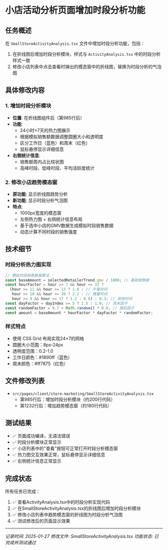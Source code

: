 # 小店活动分析页面增加时段分析功能

## 任务概述
在 `SmallStoreActivityAnalysis.tsx` 文件中增加时段分析功能，包括：
1. 在折线图后增加时段分析模块，样式与 `ActivityAnalysis.tsx` 中的时段分析样式一致
2. 修改小店列表中点击查看时弹出的模态窗中的折线图，替换为时段分析的气泡图

## 具体修改内容

### 1. 增加时段分析模块
- **位置**: 在折线图组件后（第985行后）
- **功能**: 
  - 24小时×7天的热力图展示
  - 根据模拟销售额数据调整圆圈大小和透明度
  - 区分工作日（蓝色）和周末（红色）
  - 鼠标悬停显示详细信息
- **右侧统计信息**:
  - 销售额周内占比柱状图
  - 高峰时段、低峰时段、平均活跃度统计

### 2. 修改小店趋势模态窗
- **原功能**: 显示折线图趋势分析
- **新功能**: 显示时段分析气泡图
- **特点**:
  - 1000px宽度的模态窗
  - 左侧热力图 + 右侧统计信息布局
  - 基于选中小店的GMV数据生成模拟时段销售数据
  - 动态计算不同时段的销售强度

## 技术细节

### 时段分析热力图实现
```typescript
// 模拟时段销售数据算法
const baseAmount = selectedRetailerTrend.gmv / 1000; // 基础销售额
const hourFactor = hour >= 7 && hour <= 22 ? 
  (hour >= 11 && hour <= 13 ? 1.8 : // 午餐时间
   hour >= 18 && hour <= 20 ? 2.2 : // 晚餐时间
   hour >= 9 && hour <= 17 ? 1.2 : 0.6) : 0.3; // 其他时间
const dayFactor = dayIndex >= 5 ? 1.5 : 1.0; // 周末因子
const randomFactor = 0.7 + Math.random() * 0.6; // 随机因子
const amount = baseAmount * hourFactor * dayFactor * randomFactor;
```

### 样式特点
- 使用 CSS Grid 布局实现24×7的网格
- 圆圈大小范围：8px-24px
- 透明度范围：0.2-1.0
- 工作日颜色：#1890ff（蓝色）
- 周末颜色：#ff7875（红色）

## 文件修改列表
- `src/pages/client/store-marketing/SmallStoreActivityAnalysis.tsx`
  - 第985行后：增加时段分析模块（约200行代码）
  - 第1232行后：增加趋势模态窗（约180行代码）

## 测试结果
- ✅ 页面成功编译，无语法错误
- ✅ 时段分析模块正常显示
- ✅ 小店列表中的"查看"按钮可正常打开时段分析模态窗
- ✅ 热力图交互效果正常，鼠标悬停显示详细信息
- ✅ 右侧统计信息正常显示

## 完成状态
所有任务已完成：
1. ✅ 查看ActivityAnalysis.tsx中的时段分析实现代码
2. ✅ 在SmallStoreActivityAnalysis.tsx的折线图后增加时段分析模块
3. ✅ 修改小店列表中趋势模态窗的折线图为时段分析气泡图
4. ✅ 测试修改后的页面显示效果

---
*记录时间: 2025-01-27*
*修改文件: SmallStoreActivityAnalysis.tsx*
*功能状态: 已完成并测试通过*